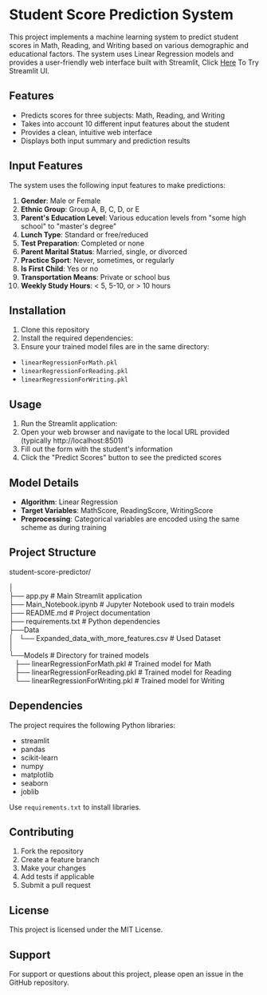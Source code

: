# Student Score Prediction System

This project implements a machine learning system to predict student scores in Math, Reading, and Writing based on various demographic and educational factors. The system uses Linear Regression models and provides a user-friendly web interface built with Streamlit, Click [Here](https://machine-learning-first-project-ayw.streamlit.app/) To Try Streamlit UI.

## Features

- Predicts scores for three subjects: Math, Reading, and Writing
- Takes into account 10 different input features about the student
- Provides a clean, intuitive web interface
- Displays both input summary and prediction results

## Input Features

The system uses the following input features to make predictions:

1. **Gender**: Male or Female
2. **Ethnic Group**: Group A, B, C, D, or E
3. **Parent's Education Level**: Various education levels from "some high school" to "master's degree"
4. **Lunch Type**: Standard or free/reduced
5. **Test Preparation**: Completed or none
6. **Parent Marital Status**: Married, single, or divorced
7. **Practice Sport**: Never, sometimes, or regularly
8. **Is First Child**: Yes or no
9. **Transportation Means**: Private or school bus
10. **Weekly Study Hours**: < 5, 5-10, or > 10 hours

## Installation

1. Clone this repository
2. Install the required dependencies:
3. Ensure your trained model files are in the same directory:

- `linearRegressionForMath.pkl`
- `linearRegressionForReading.pkl`
- `linearRegressionForWriting.pkl`

## Usage

1. Run the Streamlit application:
2. Open your web browser and navigate to the local URL provided (typically http://localhost:8501)
3. Fill out the form with the student's information
4. Click the "Predict Scores" button to see the predicted scores

## Model Details

- **Algorithm**: Linear Regression
- **Target Variables**: MathScore, ReadingScore, WritingScore
- **Preprocessing**: Categorical variables are encoded using the same scheme as during training

## Project Structure

student-score-predictor/

│ <br />
├── app.py # Main Streamlit application <br />
├── Main_Notebook.ipynb # Jupyter Notebook used to train models <br />
├── README.md # Project documentation <br />
├── requirements.txt # Python dependencies <br />
├──Data <br />
│&nbsp;&nbsp;&nbsp;└── Expanded_data_with_more_features.csv # Used Dataset <br />
│ <br />
└──Models # Directory for trained models <br />
&nbsp;&nbsp;&nbsp;├── linearRegressionForMath.pkl # Trained model for Math <br />
&nbsp;&nbsp;&nbsp;├── linearRegressionForReading.pkl # Trained model for Reading <br />
&nbsp;&nbsp;&nbsp;└── linearRegressionForWriting.pkl # Trained model for Writing <br />

## Dependencies

The project requires the following Python libraries:

- streamlit
- pandas
- scikit-learn
- numpy
- matplotlib
- seaborn
- joblib

Use `requirements.txt` to install libraries.

## Contributing

1. Fork the repository
2. Create a feature branch
3. Make your changes
4. Add tests if applicable
5. Submit a pull request

## License

This project is licensed under the MIT License.

## Support

For support or questions about this project, please open an issue in the GitHub repository.
